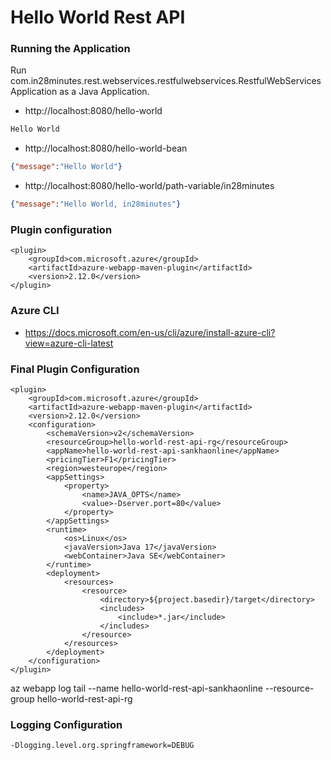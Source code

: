 # Hello World Rest API

### Running the Application

Run com.in28minutes.rest.webservices.restfulwebservices.RestfulWebServicesApplication as a Java Application.

- http://localhost:8080/hello-world

```txt
Hello World
```

- http://localhost:8080/hello-world-bean

```json
{"message":"Hello World"}
```

- http://localhost:8080/hello-world/path-variable/in28minutes

```json
{"message":"Hello World, in28minutes"}
```

### Plugin configuration

```
<plugin>
	<groupId>com.microsoft.azure</groupId>
    <artifactId>azure-webapp-maven-plugin</artifactId>
    <version>2.12.0</version>
</plugin>
```

### Azure CLI

- https://docs.microsoft.com/en-us/cli/azure/install-azure-cli?view=azure-cli-latest

### Final Plugin Configuration

```
<plugin>
    <groupId>com.microsoft.azure</groupId>
    <artifactId>azure-webapp-maven-plugin</artifactId>
    <version>2.12.0</version>
    <configuration>
        <schemaVersion>v2</schemaVersion>
        <resourceGroup>hello-world-rest-api-rg</resourceGroup>
        <appName>hello-world-rest-api-sankhaonline</appName>
        <pricingTier>F1</pricingTier>
        <region>westeurope</region>
        <appSettings>
            <property>
                <name>JAVA_OPTS</name>
                <value>-Dserver.port=80</value>
            </property>
        </appSettings>
        <runtime>
            <os>Linux</os>
            <javaVersion>Java 17</javaVersion>
            <webContainer>Java SE</webContainer>
        </runtime>
        <deployment>
            <resources>
                <resource>
                    <directory>${project.basedir}/target</directory>
                    <includes>
                        <include>*.jar</include>
                    </includes>
                </resource>
            </resources>
        </deployment>
    </configuration>
</plugin>

```

az webapp log tail --name hello-world-rest-api-sankhaonline --resource-group hello-world-rest-api-rg

### Logging Configuration

```
-Dlogging.level.org.springframework=DEBUG
```